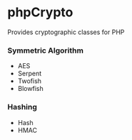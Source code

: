 # phpCrypto
Provides cryptographic classes for PHP

### Symmetric Algorithm
- AES
- Serpent
- Twofish
- Blowfish

### Hashing
- Hash
- HMAC
